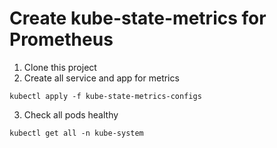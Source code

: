 # Create kube-state-metrics for Prometheus
1. Clone this project
2. Create all service and app for metrics
```
kubectl apply -f kube-state-metrics-configs
```
3. Check all pods healthy
```
kubectl get all -n kube-system
```
